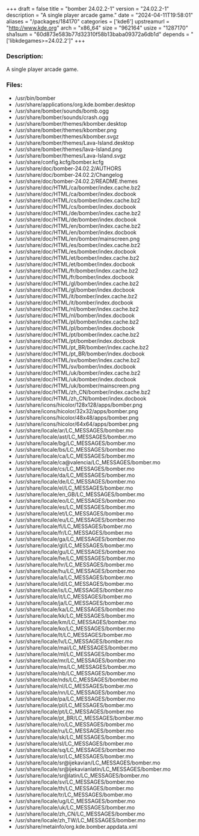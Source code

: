+++
draft = false
title = "bomber 24.02.2-1"
version = "24.02.2-1"
description = "A single player arcade game."
date = "2024-04-11T19:58:01"
aliases = "/packages/184170"
categories = ['kde6']
upstreamurl = "http://www.kde.org"
arch = "x86_64"
size = "962164"
usize = "1287170"
sha1sum = "60d873e583b77d32310f58b13baba09372a6db1d"
depends = "['libkdegames>=24.02.2']"
+++
### Description: 
A single player arcade game.

### Files: 
* /usr/bin/bomber
* /usr/share/applications/org.kde.bomber.desktop
* /usr/share/bomber/sounds/bomb.ogg
* /usr/share/bomber/sounds/crash.ogg
* /usr/share/bomber/themes/kbomber.desktop
* /usr/share/bomber/themes/kbomber.png
* /usr/share/bomber/themes/kbomber.svgz
* /usr/share/bomber/themes/Lava-Island.desktop
* /usr/share/bomber/themes/lava-Island.png
* /usr/share/bomber/themes/Lava-Island.svgz
* /usr/share/config.kcfg/bomber.kcfg
* /usr/share/doc/bomber-24.02.2/AUTHORS
* /usr/share/doc/bomber-24.02.2/Changelog
* /usr/share/doc/bomber-24.02.2/README.themes
* /usr/share/doc/HTML/ca/bomber/index.cache.bz2
* /usr/share/doc/HTML/ca/bomber/index.docbook
* /usr/share/doc/HTML/cs/bomber/index.cache.bz2
* /usr/share/doc/HTML/cs/bomber/index.docbook
* /usr/share/doc/HTML/de/bomber/index.cache.bz2
* /usr/share/doc/HTML/de/bomber/index.docbook
* /usr/share/doc/HTML/en/bomber/index.cache.bz2
* /usr/share/doc/HTML/en/bomber/index.docbook
* /usr/share/doc/HTML/en/bomber/mainscreen.png
* /usr/share/doc/HTML/es/bomber/index.cache.bz2
* /usr/share/doc/HTML/es/bomber/index.docbook
* /usr/share/doc/HTML/et/bomber/index.cache.bz2
* /usr/share/doc/HTML/et/bomber/index.docbook
* /usr/share/doc/HTML/fr/bomber/index.cache.bz2
* /usr/share/doc/HTML/fr/bomber/index.docbook
* /usr/share/doc/HTML/gl/bomber/index.cache.bz2
* /usr/share/doc/HTML/gl/bomber/index.docbook
* /usr/share/doc/HTML/it/bomber/index.cache.bz2
* /usr/share/doc/HTML/it/bomber/index.docbook
* /usr/share/doc/HTML/nl/bomber/index.cache.bz2
* /usr/share/doc/HTML/nl/bomber/index.docbook
* /usr/share/doc/HTML/pl/bomber/index.cache.bz2
* /usr/share/doc/HTML/pl/bomber/index.docbook
* /usr/share/doc/HTML/pt/bomber/index.cache.bz2
* /usr/share/doc/HTML/pt/bomber/index.docbook
* /usr/share/doc/HTML/pt_BR/bomber/index.cache.bz2
* /usr/share/doc/HTML/pt_BR/bomber/index.docbook
* /usr/share/doc/HTML/sv/bomber/index.cache.bz2
* /usr/share/doc/HTML/sv/bomber/index.docbook
* /usr/share/doc/HTML/uk/bomber/index.cache.bz2
* /usr/share/doc/HTML/uk/bomber/index.docbook
* /usr/share/doc/HTML/uk/bomber/mainscreen.png
* /usr/share/doc/HTML/zh_CN/bomber/index.cache.bz2
* /usr/share/doc/HTML/zh_CN/bomber/index.docbook
* /usr/share/icons/hicolor/128x128/apps/bomber.png
* /usr/share/icons/hicolor/32x32/apps/bomber.png
* /usr/share/icons/hicolor/48x48/apps/bomber.png
* /usr/share/icons/hicolor/64x64/apps/bomber.png
* /usr/share/locale/ar/LC_MESSAGES/bomber.mo
* /usr/share/locale/ast/LC_MESSAGES/bomber.mo
* /usr/share/locale/bg/LC_MESSAGES/bomber.mo
* /usr/share/locale/bs/LC_MESSAGES/bomber.mo
* /usr/share/locale/ca/LC_MESSAGES/bomber.mo
* /usr/share/locale/ca@valencia/LC_MESSAGES/bomber.mo
* /usr/share/locale/cs/LC_MESSAGES/bomber.mo
* /usr/share/locale/da/LC_MESSAGES/bomber.mo
* /usr/share/locale/de/LC_MESSAGES/bomber.mo
* /usr/share/locale/el/LC_MESSAGES/bomber.mo
* /usr/share/locale/en_GB/LC_MESSAGES/bomber.mo
* /usr/share/locale/eo/LC_MESSAGES/bomber.mo
* /usr/share/locale/es/LC_MESSAGES/bomber.mo
* /usr/share/locale/et/LC_MESSAGES/bomber.mo
* /usr/share/locale/eu/LC_MESSAGES/bomber.mo
* /usr/share/locale/fi/LC_MESSAGES/bomber.mo
* /usr/share/locale/fr/LC_MESSAGES/bomber.mo
* /usr/share/locale/ga/LC_MESSAGES/bomber.mo
* /usr/share/locale/gl/LC_MESSAGES/bomber.mo
* /usr/share/locale/gu/LC_MESSAGES/bomber.mo
* /usr/share/locale/he/LC_MESSAGES/bomber.mo
* /usr/share/locale/hr/LC_MESSAGES/bomber.mo
* /usr/share/locale/hu/LC_MESSAGES/bomber.mo
* /usr/share/locale/ia/LC_MESSAGES/bomber.mo
* /usr/share/locale/id/LC_MESSAGES/bomber.mo
* /usr/share/locale/is/LC_MESSAGES/bomber.mo
* /usr/share/locale/it/LC_MESSAGES/bomber.mo
* /usr/share/locale/ja/LC_MESSAGES/bomber.mo
* /usr/share/locale/ka/LC_MESSAGES/bomber.mo
* /usr/share/locale/kk/LC_MESSAGES/bomber.mo
* /usr/share/locale/km/LC_MESSAGES/bomber.mo
* /usr/share/locale/ko/LC_MESSAGES/bomber.mo
* /usr/share/locale/lt/LC_MESSAGES/bomber.mo
* /usr/share/locale/lv/LC_MESSAGES/bomber.mo
* /usr/share/locale/mai/LC_MESSAGES/bomber.mo
* /usr/share/locale/ml/LC_MESSAGES/bomber.mo
* /usr/share/locale/mr/LC_MESSAGES/bomber.mo
* /usr/share/locale/ms/LC_MESSAGES/bomber.mo
* /usr/share/locale/nb/LC_MESSAGES/bomber.mo
* /usr/share/locale/nds/LC_MESSAGES/bomber.mo
* /usr/share/locale/nl/LC_MESSAGES/bomber.mo
* /usr/share/locale/nn/LC_MESSAGES/bomber.mo
* /usr/share/locale/pa/LC_MESSAGES/bomber.mo
* /usr/share/locale/pl/LC_MESSAGES/bomber.mo
* /usr/share/locale/pt/LC_MESSAGES/bomber.mo
* /usr/share/locale/pt_BR/LC_MESSAGES/bomber.mo
* /usr/share/locale/ro/LC_MESSAGES/bomber.mo
* /usr/share/locale/ru/LC_MESSAGES/bomber.mo
* /usr/share/locale/sk/LC_MESSAGES/bomber.mo
* /usr/share/locale/sl/LC_MESSAGES/bomber.mo
* /usr/share/locale/sq/LC_MESSAGES/bomber.mo
* /usr/share/locale/sr/LC_MESSAGES/bomber.mo
* /usr/share/locale/sr@ijekavian/LC_MESSAGES/bomber.mo
* /usr/share/locale/sr@ijekavianlatin/LC_MESSAGES/bomber.mo
* /usr/share/locale/sr@latin/LC_MESSAGES/bomber.mo
* /usr/share/locale/sv/LC_MESSAGES/bomber.mo
* /usr/share/locale/th/LC_MESSAGES/bomber.mo
* /usr/share/locale/tr/LC_MESSAGES/bomber.mo
* /usr/share/locale/ug/LC_MESSAGES/bomber.mo
* /usr/share/locale/uk/LC_MESSAGES/bomber.mo
* /usr/share/locale/zh_CN/LC_MESSAGES/bomber.mo
* /usr/share/locale/zh_TW/LC_MESSAGES/bomber.mo
* /usr/share/metainfo/org.kde.bomber.appdata.xml
